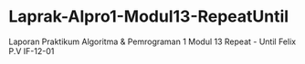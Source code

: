 # Laprak-Alpro1-Modul13-RepeatUntil
Laporan Praktikum Algoritma &amp; Pemrograman 1 Modul 13 Repeat - Until Felix P.V IF-12-01
